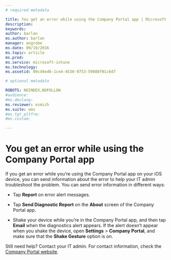 ```yaml
---
# required metadata

title: You get an error while using the Company Portal app | Microsoft Intune
description:
keywords:
author: barlanms.author: barlan
manager: angrobe
ms.date: 09/19/2016
ms.topic: article
ms.prod:
ms.service: microsoft-intune
ms.technology:
ms.assetid: 09cd4ed6-1ce4-4530-9753-59808f01c6d7

# optional metadata

ROBOTS: NOINDEX,NOFOLLOW
#audience:
#ms.devlang:
ms.reviewer: esmich
ms.suite: ems
#ms.tgt_pltfrm:
#ms.custom:

---
```



# You get an error while using the Company Portal app

If you get an error while you’re using the Company Portal app on your iOS device, you can send information about the error to help your IT admin troubleshoot the problem. You can send error information in different ways:

-   Tap **Report** on error alert messages.

-   Tap **Send Diagnostic Report** on the **About** screen of the Company Portal app.

-   Shake your device while you’re in the Company Portal app, and then tap **Email** when the diagnostics alert appears. If the alert doesn’t appear when you shake the device, open **Settings** &gt; **Company Portal**, and make sure that the **Shake Gesture** option is on.

Still need help? Contact your IT admin. For contact information, check the [Company Portal website](http://portal.manage.microsoft.com).
